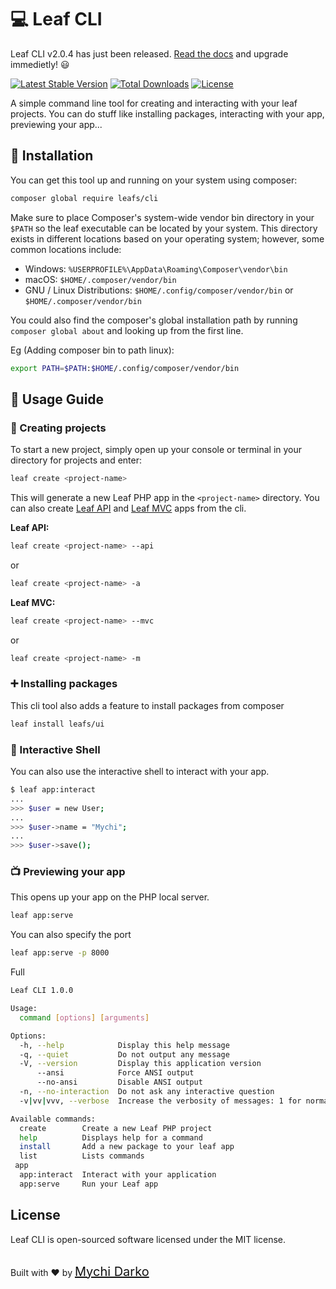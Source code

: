 # 💻 Leaf CLI

<p class="alert -warning">
  Leaf CLI v2.0.4 has just been released.
  <a href="https://cli.leafphp.dev/">Read the docs</a> and upgrade immedietly! 😃
</p>

[![Latest Stable Version](https://poser.pugx.org/leafs/cli/v/stable)](https://packagist.org/packages/leafs/cli)
[![Total Downloads](https://poser.pugx.org/leafs/cli/downloads)](https://packagist.org/packages/leafs/cli)
[![License](https://poser.pugx.org/leafs/cli/license)](https://packagist.org/packages/leafs/cli)

A simple command line tool for creating  and interacting with your leaf projects. You can do stuff like installing packages, interacting with your app, previewing your app...

## 📂 Installation

You can get this tool up and running on your system using composer:

```bash
composer global require leafs/cli
```

Make sure to place Composer's system-wide vendor bin directory in your `$PATH` so the leaf executable can be located by your system. This directory exists in different locations based on your operating system; however, some common locations include:

- Windows: `%USERPROFILE%\AppData\Roaming\Composer\vendor\bin`
- macOS: `$HOME/.composer/vendor/bin`
- GNU / Linux Distributions: `$HOME/.config/composer/vendor/bin` or `$HOME/.composer/vendor/bin`

You could also find the composer's global installation path by running `composer global about` and looking up from the first line.

Eg (Adding composer bin to path linux):

```sh
export PATH=$PATH:$HOME/.config/composer/vendor/bin
```

## 📕 Usage Guide

### 🚧 Creating projects

To start a new project, simply open up your console or terminal in your directory
for projects and enter:

```bash
leaf create <project-name>
```

This will generate a new Leaf PHP app in the `<project-name>` directory. You can also create [Leaf API](leaf-api/) and [Leaf MVC](https://github.com/leafsphp/leafmvc) apps from the cli.

**Leaf API:**

```bash
leaf create <project-name> --api
```

or

```bash
leaf create <project-name> -a
```

**Leaf MVC:**

```bash
leaf create <project-name> --mvc
```

or

```bash
leaf create <project-name> -m
```

### ➕ Installing packages

This cli tool also adds a feature to install packages from composer

```bash
leaf install leafs/ui
```

### 🧿 Interactive Shell

You can also use the interactive shell to interact with your app.

```bash
$ leaf app:interact
...
>>> $user = new User;
...
>>> $user->name = "Mychi";
...
>>> $user->save();
```

### 📺 Previewing your app

This opens up your app on the PHP local server.

```bash
leaf app:serve
```

You can also specify the port

```bash
leaf app:serve -p 8000
```

Full

```bash
Leaf CLI 1.0.0

Usage:
  command [options] [arguments]

Options:
  -h, --help            Display this help message
  -q, --quiet           Do not output any message
  -V, --version         Display this application version
      --ansi            Force ANSI output
      --no-ansi         Disable ANSI output
  -n, --no-interaction  Do not ask any interactive question
  -v|vv|vvv, --verbose  Increase the verbosity of messages: 1 for normal output, 2 for more verbose output and 3 for debug

Available commands:
  create        Create a new Leaf PHP project
  help          Displays help for a command
  install       Add a new package to your leaf app
  list          Lists commands
 app
  app:interact  Interact with your application
  app:serve     Run your Leaf app
```

## License

Leaf CLI is open-sourced software licensed under the MIT license.

<br>
Built with ❤ by <a href="https://mychi.netlify.app" style="font-size: 20px; color: #111;" target="_blank">Mychi Darko</a>
